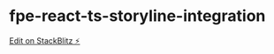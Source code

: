 # fpe-react-ts-storyline-integration

[Edit on StackBlitz ⚡️](https://stackblitz.com/edit/fpe-react-ts-storyline-integration)